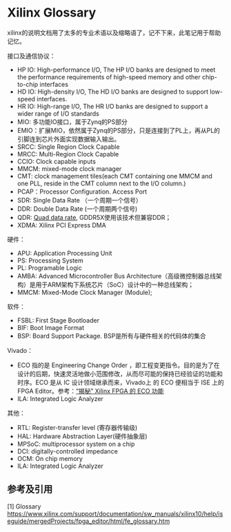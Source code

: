 # Xilinx Glossary

xilinx的说明文档用了太多的专业术语以及缩略语了，记不下来，此笔记用于帮助记忆。

接口及通信协议：

- HP IO: High-performance I/O, The HP I/O banks are designed to meet the performance requirements of high-speed memory and other chip-to-chip interfaces
- HD IO: High-density I/O, The HD I/O banks are designed to support low-speed interfaces.
- HR IO: High-range I/O, The HR I/O banks are designed to support a wider range of I/O standards
- MIO: 多功能IO接口，属于Zynq的PS部分
- EMIO：扩展MIO，依然属于Zynq的PS部分，只是连接到了PL上，再从PL的引脚连到芯片外面实现数据输入输出。
- SRCC: Single Region Clock Capable
- MRCC: Multi-Region Clock Capable
- CCIO: Clock capable inputs
- MMCM: mixed-mode clock manager
- CMT: clock management tiles(each CMT containing one MMCM and one PLL, reside in the CMT column next to the I/O column.)
- PCAP：Processor Configuration. Access Port
- SDR: Single Data Rate （一个周期一个信号）
- DDR: Double Data Rate (一个周期两个信号)
- QDR: [Quad data rate](https://en.wikipedia.org/wiki/Quad_data_rate), GDDR5X使用该技术但兼容DDR；
- XDMA: Xilinx PCI Express DMA

硬件：

- APU: Application Processing Unit
- PS: Processing System
- PL: Programable Logic
- AMBA: Advanced Microcontroller Bus Architecture（高级微控制器总线架构）是用于ARM架构下系统芯片（SoC）设计中的一种总线架构；
- MMCM: Mixed-Mode Clock Manager (Module);

软件：

- FSBL: First Stage Bootloader
- BIF: Boot Image Format
- BSP: Board Support Package. BSP是所有与硬件相关的代码体的集合

Vivado：

- ECO 指的是 Engineering Change Order ，即工程变更指令。目的是为了在设计的后期，快速灵活地做小范围修改，从而尽可能的保持已经验证的功能和时序。ECO 是从 IC 设计领域继承而来，Vivado上 的 ECO 便相当于 ISE 上的 FPGA Editor。参考：[“揭秘” Xilinx FPGA 的 ECO 功能](http://xilinx.eetrend.com/content/2021/100091895.html)
- ILA: Integrated Logic Analyzer

其他：

- RTL: Register-transfer level (寄存器传输级)
- HAL: Hardware Abstraction Layer(硬件抽象层)
- MPSoC: multiprocessor system on a chip
- DCI: digitally-controlled impedance
- OCM: On chip memory
- ILA: Integrated Logic Analyzer

## 参考及引用

[1] Glossary <https://www.xilinx.com/support/documentation/sw_manuals/xilinx10/help/iseguide/mergedProjects/fpga_editor/html/fe_glossary.htm>
